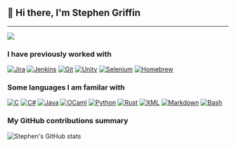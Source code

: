 ## 👋 Hi there, I'm Stephen Griffin

---

![](https://komarev.com/ghpvc/?username=Stephen-Griffin&color=red)

<h3>I have previously worked with</h3>

[![Jira](https://img.shields.io/badge/Jira-0052CC?logo=jira&logoColor=fff)](#) [![Jenkins](https://img.shields.io/badge/Jenkins-D24939?logo=jenkins&logoColor=white)](#) [![Git](https://img.shields.io/badge/Git-F05032?logo=git&logoColor=fff)](#) [![Unity](https://img.shields.io/badge/Unity-%23000000.svg?logo=unity&logoColor=white)](#) [![Selenium](https://img.shields.io/badge/Selenium-43B02A?logo=selenium&logoColor=fff)](#) [![Homebrew](https://img.shields.io/badge/Homebrew-FBB040?logo=homebrew&logoColor=fff)](#) 

<h3>Some languages I am familar with</h3>

[![C](https://img.shields.io/badge/C-00599C?logo=c&logoColor=white)](#) [![C#](https://custom-icon-badges.demolab.com/badge/C%23-%23239120.svg?logo=cshrp&logoColor=white)](#) [![Java](https://img.shields.io/badge/Java-%23ED8B00.svg?logo=openjdk&logoColor=white)](#) [![OCaml](https://img.shields.io/badge/OCaml-EC6813?logo=ocaml&logoColor=fff)](#) [![Python](https://img.shields.io/badge/Python-3776AB?logo=python&logoColor=fff)](#) [![Rust](https://img.shields.io/badge/Rust-%23000000.svg?e&logo=rust&logoColor=white)](#) [![XML](https://img.shields.io/badge/XML-767C52?logo=xml&logoColor=fff)](#) [![Markdown](https://img.shields.io/badge/Markdown-%23000000.svg?logo=markdown&logoColor=white)](#) [![Bash](https://img.shields.io/badge/Bash-4EAA25?logo=gnubash&logoColor=fff)](#) 


<h3>My GitHub contributions summary</h3>

![Stephen's GitHub stats](https://github-readme-stats.vercel.app/api?username=Stephen-Griffin&hide_border=true&show_icons=true&bg_color=151515&title_color=fb4362&icon_color=fb4362&text_bold=false&text_color=9e9e9e)

